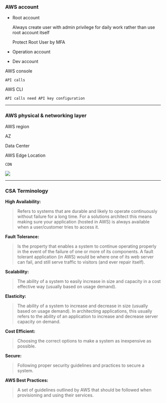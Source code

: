 ### AWS account
 - Root account

    Always create user with admin privilege for daily work rather than use root account itself

    Protect Root User by MFA

 - Operation account
 - Dev account

AWS console 

    API calls

AWS CLI
   
    API calls need API key configuration

---
### AWS physical & networking layer 

AWS region

AZ

Data Center

AWS Edge Location

    CDN

![](https://github.com/lannyzhujin/AWS_CSA_Feb_2018/blob/master/AWS_CSA-Associate/img/Physical_Networking_layer.PNG)

---

### CSA Terminology 

**High Availability:**
 > Refers to systems that are durable and likely to operate continuously without failure for a long time. For a solutions architect this means making sure your application (hosted in AWS) is always available when a user/customer tries to access it. 

**Fault Tolerance:**  

 > Is the property that enables a system to continue operating properly in the event of the failure of one or more of its components. A fault tolerant application (in AWS) would be where one of its web server can fail, and still serve traffic to visitors (and ever repair itself). 

**Scalability:**

 > The ability of a system to easily increase in size and capacity in a cost effective way (usually based on usage demand). 

**Elasticity:**

 > The ability of a system to increase and decrease in size (usually based on usage demand). In architecting applications, this usually refers to the ability of an application to increase and decrease server capacity on demand. 

**Cost Efficient:**

 > Choosing the correct options to make a system as inexpensive as possible. 

**Secure:**

 > Following proper security guidelines and practices to secure a system. 

**AWS Best Practices:**

 > A set of guidelines outlined by AWS that should be followed when provisioning and using their services. 

